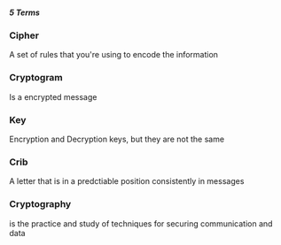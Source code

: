 ##### 5 Terms
### Cipher
A set of rules that you're using to encode the information
### Cryptogram 
Is a encrypted message
### Key
Encryption and Decryption keys, but they are not the same
### Crib
A letter that is in a predctiable position consistently in messages
### Cryptography
is the practice and study of techniques for securing communication and data
